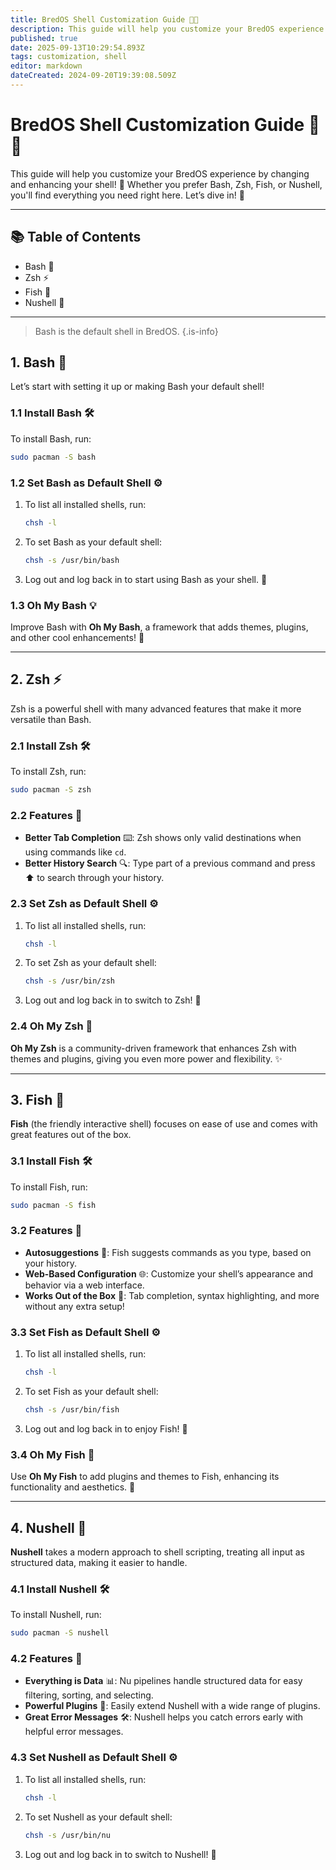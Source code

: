 ```yaml
---
title: BredOS Shell Customization Guide 🐚🎨
description: This guide will help you customize your BredOS experience by changing and enhancing your shell! 🚀 Whether you prefer Bash, Zsh, Fish, or Nushell, you'll find everything you need right here. Let’s dive in! 🌊
published: true
date: 2025-09-13T10:29:54.893Z
tags: customization, shell
editor: markdown
dateCreated: 2024-09-20T19:39:08.509Z
---
```


# BredOS Shell Customization Guide 🐚🎨

This guide will help you customize your BredOS experience by changing and enhancing your shell! 🚀 Whether you prefer Bash, Zsh, Fish, or Nushell, you'll find everything you need right here. Let’s dive in! 🌊

---

## 📚 Table of Contents
* Bash 🐢
* Zsh ⚡
* Fish 🐠
* Nushell 🧠

---
> Bash is the default shell in BredOS. 
{.is-info}

## 1. Bash 🐢
Let’s start with setting it up or making Bash your default shell!

### 1.1 Install Bash 🛠️
To install Bash, run:
```bash
sudo pacman -S bash
```

### 1.2 Set Bash as Default Shell ⚙️
1. To list all installed shells, run:
   ```bash
   chsh -l
   ```
2. To set Bash as your default shell:
   ```bash
   chsh -s /usr/bin/bash
   ```
3. Log out and log back in to start using Bash as your shell. 🔄

### 1.3 Oh My Bash 💡
Improve Bash with **Oh My Bash**, a framework that adds themes, plugins, and other cool enhancements! 🌟

---

## 2. Zsh ⚡
Zsh is a powerful shell with many advanced features that make it more versatile than Bash.

### 2.1 Install Zsh 🛠️
To install Zsh, run:
```bash
sudo pacman -S zsh
```

### 2.2 Features 🌟
- **Better Tab Completion** ⌨️: Zsh shows only valid destinations when using commands like `cd`.  
- **Better History Search** 🔍: Type part of a previous command and press ⬆️ to search through your history.

### 2.3 Set Zsh as Default Shell ⚙️
1. To list all installed shells, run:
   ```bash
   chsh -l
   ```
2. To set Zsh as your default shell:
   ```bash
   chsh -s /usr/bin/zsh
   ```
3. Log out and log back in to switch to Zsh! 🔄

### 2.4 Oh My Zsh 🧩
**Oh My Zsh** is a community-driven framework that enhances Zsh with themes and plugins, giving you even more power and flexibility. ✨

---

## 3. Fish 🐠
**Fish** (the friendly interactive shell) focuses on ease of use and comes with great features out of the box.

### 3.1 Install Fish 🛠️
To install Fish, run:
```bash
sudo pacman -S fish
```

### 3.2 Features 🌟
- **Autosuggestions** 🤖: Fish suggests commands as you type, based on your history.
- **Web-Based Configuration** 🌐: Customize your shell’s appearance and behavior via a web interface.
- **Works Out of the Box** 🧰: Tab completion, syntax highlighting, and more without any extra setup!

### 3.3 Set Fish as Default Shell ⚙️
1. To list all installed shells, run:
   ```bash
   chsh -l
   ```
2. To set Fish as your default shell:
   ```bash
   chsh -s /usr/bin/fish
   ```
3. Log out and log back in to enjoy Fish! 🔄

### 3.4 Oh My Fish 🎣
Use **Oh My Fish** to add plugins and themes to Fish, enhancing its functionality and aesthetics. 🌈

---

## 4. Nushell 🧠
**Nushell** takes a modern approach to shell scripting, treating all input as structured data, making it easier to handle.

### 4.1 Install Nushell 🛠️
To install Nushell, run:
```bash
sudo pacman -S nushell
```

### 4.2 Features 🌟
- **Everything is Data** 📊: Nu pipelines handle structured data for easy filtering, sorting, and selecting.
- **Powerful Plugins** 🔌: Easily extend Nushell with a wide range of plugins.
- **Great Error Messages** 🛠️: Nushell helps you catch errors early with helpful error messages.

### 4.3 Set Nushell as Default Shell ⚙️
1. To list all installed shells, run:
   ```bash
   chsh -l
   ```
2. To set Nushell as your default shell:
   ```bash
   chsh -s /usr/bin/nu
   ```
3. Log out and log back in to switch to Nushell! 🔄
